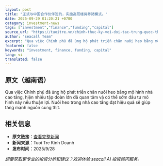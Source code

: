 ```yaml
---
layout: post
title: "正式与中国合作伙伴签约，实施高层楼房养猪模式。"
date: 2025-09-29 01:20:21 +0700
category: investment-news
tags: ["investment","finance","funding","capital"]
source_url: "https://tuoitre.vn/chinh-thuc-ky-voi-doi-tac-trung-quoc-thuc-hien-mo-hinh-nuoi-heo-trong-nha-cao-tang-2025092819282093.htm"
author: "seacall Team"
excerpt: "Qua việc Chính phủ đã ủng hộ phát triển chăn nuôi heo bằng mô hình nhà cao tầng, hiện nhiều tập đoàn lớn đã quan tâm và có thể sớm đầu tư mô hình này nếu thuận lợi. Nuôi heo trong nhà cao tầng đạt hiệ..."
featured: false
keywords: "investment, finance, funding, capital"
lang: vi
translated: false
---
```


## 原文（越南语）

Qua việc Chính phủ đã ủng hộ phát triển chăn nuôi heo bằng mô hình nhà cao tầng, hiện nhiều tập đoàn lớn đã quan tâm và có thể sớm đầu tư mô hình này nếu thuận lợi. Nuôi heo trong nhà cao tầng đạt hiệu quả sẽ giúp tăng mạnh nguồn cung thịt.

## 相关信息

- **原文链接**：[查看完整新闻](https://tuoitre.vn/chinh-thuc-ky-voi-doi-tac-trung-quoc-thuc-hien-mo-hinh-nuoi-heo-trong-nha-cao-tang-2025092819282093.htm)
- **新闻来源**：Tuoi Tre Kinh Doanh
- **发布时间**：2025/9/28

*想要获取更专业的投资分析和建议？欢迎体验 seacall AI 投资顾问服务。*